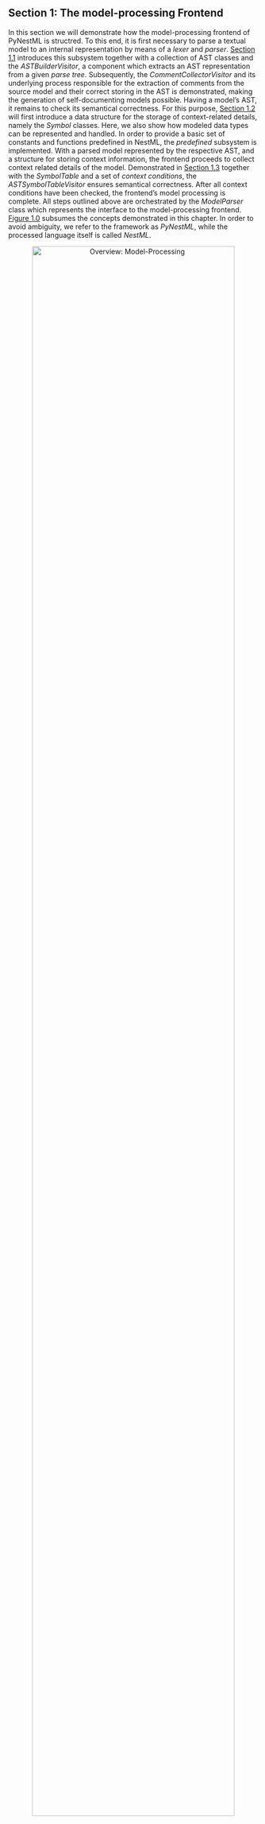 ## Section 1: The model-processing Frontend

In this section we will demonstrate how the model-processing frontend of PyNestML is structred. To this end, it is first necessary to parse a textual model to an internal representation by means of a *lexer* and *parser*. [Section 1.1](#chap:main:front:ast)  introduces this subsystem together with a collection of AST classes and the *ASTBuilderVisitor*, a component which extracts an AST representation from a given *parse tree*. Subsequently, the *CommentCollectorVisitor* and its underlying process responsible for the extraction of comments from the source model and their correct storing in the AST is demonstrated, making the generation of self-documenting models possible. Having a model’s AST, it remains to check its semantical correctness. For this purpose, [Section 1.2](#chap:main:front:typing) will first introduce a data structure for the storage of context-related details, namely the *Symbol* classes. Here, we also show how modeled data types can be represented and handled. In order to provide a basic set of constants and functions predefined in NestML, the *predefined* subsystem is implemented. With a parsed model represented by the respective AST, and a structure for storing context information, the frontend proceeds to collect context related details of the model. Demonstrated in [Section 1.3](#chap:main:front:semantics) together with the *SymbolTable* and a set of *context conditions*, the *ASTSymbolTableVisitor* ensures semantical correctness. After all context conditions have been checked, the frontend’s model processing is complete. All steps outlined above are orchestrated by the *ModelParser* class which represents the interface to the model-processing frontend. [Figure 1.0](#fig1.0) subsumes the concepts demonstrated in this chapter. In order to avoid ambiguity, we refer to the framework as *PyNestML*, while the processed language itself is called *NestML*.

<p align="center">
  <img src="pic/front_overview_cropped.jpg" width="90%"  alt="Overview: Model-Processing"/>
</p>
<a name="fig1.0"> </a>
<p>
<b>Figure 1.0</b>: Overview of the model-processing Frontend: The <i>lexer</i> and <i>parser</i> process a textual model to the corresponding <i>parse tree</i> and can be completely generated from a grammar artifact. The <i>ASTBuilderVisitor</i> is responsible for the initialization of a model’s AST, employing classes which conform to the DSL’s grammar. After the AST has been constructed, the <i>CommentCollectorVisitor</i> collects and stores all comments stated in the source model. The <i>ASTSymbolTableVisitor</i> subsequently collects context information of the model by utilizing <i>Symbols</i> and the <i>predefined</i> subsystem. <i>Semantic Checks</i> conclude the processing by checking the model for semantical correctness. All steps are orchestrated by the <i>ModelParser</i>.
</p>

### Section 1.1: Lexer, Parser and AST classes {#chap:main:front:ast}

The first step during the processing of a textual model is the creation of an internal representation by means of an AST. For this purpose, it is first necessary to implement a *lexer* and *parser* which read in a textual model and create a respective *parse tree*. However, the parse tree represents an immutable data structure where no data retrieval and modification operations are provided, making required transformations and interactions difficult. Consequently, a refined representation in the from of an AST has to be derived. It is therefore necessary to implement a collection of AST classes used to store individual elements of the AST. In order to retrieve all required information from the parse tree and instantiate a respective AST, the *ASTBuilderVisitor* is implemented. The result is a model’s AST which can be used for further checks and modifications. All these steps are encapsulated in the orchestrating *ModelParser* class. [Figure 1.1](#fig1.1) provides an overview of the components as introduced in this section.

<p align="center">
<img src="pic/front_parser_overview_cropped.jpg" width="90%" alt="Overview of the lexer, parser and the AST classes">
</p>
<a name="fig1.1"></a>
<p>
<b>Figure 1.1</b>: Overview of the lexer, parser and the AST classes: The grammar represents the artifact from which the lexer and parser are generated. Moreover, the <i>ASTBuilderVisitor</i> class extends the generated <i>ParseTreeVisitor</i> class and transforms the handed over parse tree to the respective AST. The <i>ASTNodeFactory</i> features a set of operations for node initialization. The <i>ModelParser</i> encapsulates all processes and can be used to parse complete models or single statements.
</p>

Although possible, *lexer* and *parser* are usually not implemented by hand but rather generated from their respective grammar. In the case of PyNestML, *Antlr* was selected to define the grammar and generate the lexer and parser. For this purpose, it is first necessary to create the grammar of the language. Fortunately, the grammar artifact as found in NestML can be completely reused and has only to be adapted. demonstrates the reworked grammar as used in PyNestML. Although modular and easy to understand, PyNestML’s grammar is still an artifact of several hundreds lines of code. In the following we will therefore use a simplified working example as depicted in [Figure 1.2](#fig1.2). The grammar is hereby an artifact structured according to Antlr’s syntax and defines which rules and tokens the language accepts. All concepts as introduced for the working example are implemented analogously for the complete grammar.

<p align="center">
<img src="pic/front_grammar_cropped.jpg" alt="A simplified grammar." width="70%" >
</p>
<a name="fig1.2"></a>
<p>
<b>Figure 1.2</b>: A simplified grammar: Each neuron model is introduced by the keyword *neuron* and the neuron’s name. A model is composed of an arbitrary number of *blocks* consisting of a name and a set of *declarations* and *assignments*. Declarations consist of a name, the data type and a value defining expression, while assignments only utilize a left-hand side name and a value providing expression. *Expressions* are either simple, i.e., a string, boolean or integer literal, or arithmetic combinations of other expressions.
</p>

Starting from the grammar, Antlr is used to generate the respective lexer and parser, making an error-prone implementation by hand unnecessary. Consequently, these components can be used in a black-box manner, where only the interface is of interest. The generated lexer expects a file or string to parse, and returns the respective token stream. As illustrates, storing and interacting with the stream of tokens can be beneficial whenever a derivation of additional details in the initial model is required, e.g., the model comments. The token stream is handed over to the parser which creates a parse tree representation of the model according to the grammar rules. Both steps as well as the derivation of an AST are encapsulated in the *ModelParser* class whose *parse_model* behavior is illustrated in [Figure 1.3](#fig1.3).

<p align="center">
<img src="pic/front_processing_cropped.jpg" alt="The model-parsing process" width="80%" >
</p>
<a name="fig1.3"></a>
<p>
<b>Figure 1.3</b>: The model-parsing process: First, a model is decomposed into a stream of token objects. If a literal in the model is not constructed according to the token definitions, the process is terminated and the problem reported. Otherwise, the token stream is handed over to the parser which constructs a parse tree by taking the grammar rules into account. For sequences of tokens which are not constructed according to a grammar rule, an error is reported and the process terminated. A constructed parse tree is handed over to the *ASTBuilderVisitor* which constructs the respective AST. Finally, all comments are retrieved and stored.
</p>

Besides complete models, it is also often of interest to parse single instructions or expressions from a given string, e.g., for AST-to-AST transformations. The *ModelParser* class therefore provides parsing methods for each production in the grammar artifact, which can then be used to parse the respective element directly from a given string. In all cases, first, the parse tree is created by means of the generated lexer and parser. Subsequently, the further on introduced *ASTBuilderVisitor* is used to derive a respective AST representation.

<p align="center">
<img src="pic/front_astclasses_cropped.jpg" alt="Overview of the AST classes" width="90%" >
</p>
<a name="fig1.4"></a>
<p>
<b>Figure 1.4</b>: Overview of the AST classes: The *ASTNode* represents a base class for all concrete AST classes. Each AST node stores a reference to a *SourceLocation* object, representing the position in the textual model where the element has been defined. The *ASTNodeFactory* is used to create new instances of AST nodes.
</p>

AST classes couple fields for all required values with data retrieval and modification operations, cf. . The abstract *ASTNode* class represents the base class which is extended by all concrete node classes. It implements features which are common for all concrete nodes, namely the *source location* of the element, a *comment* field as well as a reference to the respective *scope* of the element, cf. . Moreover, it prescribes abstract methods which have to be implemented by all subclasses: The *equals* method can be used to check whether two objects are equal in terms of their properties, while an overwritten *\_\_str\_\_* method returns a human-readable form of the element. The concrete *accept* method is used by the further on introduced visitors in order to interact with the object.

A source location is an object of the *SourceLocation* class. By encapsulating this property in a separate class it is possible to provide a set of common utility. Among others the following two methods were implemented: The *before* function checks whether the current source location in the model is before a handed over one, while the *encloses* function indicates whether one source location encloses a different one.

Concrete AST classes are implemented according to the DSL’s grammar. Explicit terminals such as the plus symbol are indicated by boolean fields, e.g., storing *true* whenever a respective terminal has been used. Implicitly declared terminals, e.g., *NAME*, are stored with the values stated in the textual model. References to sub-productions such as the *simple expression* are treated in the same manner, although here a reference to the initialized AST node of the sub-production is stored. Besides standard functionality for the retrieval of data, each AST class inherits and implements all operations as declared in the abstract*ASTNode* class. illustrates how the *ASTExpression* and *ASTSimpleExprssion* classes are constructed from the respective production in the grammar.

Due to Python’s missing concept of method overloading, it is not possible to define several standard constructors for a single AST class. This problem is tackled by means of the *factory* pattern @gamma1995design. For each instantiable node, the *ASTNodeFactory* class defines one or more operations which can be invoked to return a new object of the respective class, cf. . By providing all functions with a distinct name, method overloading is avoided.

<p align="center">
<img src="pic/front_gram2ast_cropped.jpg" alt=" From Grammar to AST Classes" width="90%" >
</p>
<a name="fig1.5"></a>
<p>
<b>Figure 1.5</b>: From Grammar to AST Classes: Each production in the grammar is used to construct a new AST class. For each terminal and referenced sub-rule, an attribute is created. A set of operations provides functionality for the visualization of nodes, data retrieval, and manipulation.
</p>

The *ASTBuilderVisitor* class implements a parse tree visiting process which initializes the respective AST representation, cf. . As demonstrated in , the processing encapsulated in this class visits all nodes in a model’s parse tree and creates AST nodes with the retrieved information. The parse tree stores all terminals, e.g., numeric values, as strings. For token classes which model value classes, e.g., strings or numeric values, their values are stored in correctly typed attributes of the AST. For each field of a parse tree node, the *ASTBuilderVisitor* therefore checks whether a value is available, e.g., a stated numeric literal. In cases where a value has been provided, it is retrieved, correctly casted and stored in the AST node. For non-terminals, the procedure is executed recursively by calling the *visit* method. The result is an initialized AST.

<p align="center">
<img src="pic/front_builder_code_cropped.jpg" alt="The *ASTSimpleExpression* node creating method"
	width ="80%">
</p>
<a name="fig1.6"></a>
<p>
<b>Figure 1.6</b>: The *ASTSimpleExpression* node creating method: With the overall  structure of the DSL in mind, this method is constructed to directly store correctly typed values. The position of the element in the model is retrieved and stored in a new *SourceLocation* object. Finally, a new AST node is created by the respective factory method.
</p>

\[chap:main:front:comments\] Although not crucial for the correct generation of a model implementation, comments as contained in the source model can be beneficial whenever an inspection of generated code is necessary. Here, it is often intended to retain source comments. As declared in , the lexer hands all elements embedded in comment tags over to a different token channel. Each comment is delegated to the comment channel, where all comment tokens are stored and retrieved whenever required. In order to extract and transfer comments from tokens to their respective AST nodes, the *CommentCollectorVisitor* has been implemented, cf. .

<p align="center">
<img src="pic/front_commentCD_cropped.jpg" alt="The *CommentCollectorVisitor*"
	width ="50%">
</p>
<a name="fig1.7"></a>
<p>
<b>Figure 1.7</b>: The *CommentCollectorVisitor*: The visitor implements a process for the collection of comments in arbitrary nodes of the parse tree. In order to simplify the processing, merely the *visit* method has to be called. This method delegates the work to the *getComments* function and finally returns all collected comments. The comment collector extends the *ParseTreeVisitor* and is called within the *ASTBuilderVisitor* whenever an AST is constructed.
</p>

It inspects the token stream and retrieves all comments which belong to the corresponding node. For this purpose, the *CommentCollectorVisitor* stores a reference to the initial token stream. Moreover, four methods are provided: The *getComment* function represents the orchestrating method and is used to invoke the collection of all pre-comments (stated before a statement or block), the in-comments (single line comments in the same line) and finally the post-comments stated after a statement or block in the textual model. In the following we exemplify the processing of pre-comments, the same procedure is applied analogously for the collecting of in- and post-comments. It should be noted that detection of a comment’s target is ambiguous. For instance, in a situation where two statements with a single comment in between are given without any white-line separating one or the other, it is not possible to determine whether it represents a post-comment of the first statement or the pre-comment of the second one. The following simple yet sufficient concept has been developed: In order to highlight a comment as belonging to a certain element, it is necessary to separate the comment by means of a white-line as demonstrated in . In the case that no white-line is injected, the comment is handed over to the previous and subsequent element. The user is therefore able to denote which comments belong to which element by inserting additional newlines.

<p align="center">
<img src="pic/front_comment_cropped.jpg" alt="Illustration of the comment-processing routine" >
</p>
<a name="fig1.8"></a>
<p>
<b>Figure 1.8</b>: Illustration of the comment-processing routine: The target of a comment is recognized unambiguously if a separating white-line is inserted, otherwise the comment is added to both enclosing nodes.
</p>


The processing of pre-comments is implemented in the following manner: First, the *CommentCollectorVisitor* checks whether the processed node represents the first element in the artifact (e.g., the first definition of a neuron). In this case, the number of white-lines before the element is not relevant and all preceding comments are stored together with the node. Otherwise, starting from the position of the current context, the token stream is inspected in a reversed order. In the case that a normal element token (e.g., the declaration of a variable) is detected, the loop is terminated since the next element has been reached. If a comment token is detected, then it is put on a stack. Such a handling is required in order to detect whether the comment belongs to the currently handled node, or represents an in-comment of the previous node. If an empty line is detected, then all tokens on the stack are stored in the list of returned comments. Whenever two subsequent white-line tokens have been detected (thus a separating white-line), the overall process is terminated. The visitor returns the collected list of comments in a reversed order to preserve the initial ordering. This process is executed analogously for post-comments. However, here it is not necessary to reverse the list or the token stream. A inverse traversal of the token stream is only necessary to detect where a pre-comment has been terminated. In the case of in-comments, no special handling is implemented. Instead it is simply checked whether before the next end-of-line marker a comment token is contained. To make comments more readable, the *replaceDelimeters* function removes all comment delimiters from the comment string.

Separating the model-parsing and comment-collecting subprocesses leads to an even clearer separation of concerns and benefits maintainability. New types of comment tags can be easily implemented without the need to modify the AST builder. All modifications are therefore focused in the *CommentCollectorVisitor*, while the initial grammar is kept programming language-agnostic. The comment collecting operation is invoked during the initialization of an individual AST node in the AST builder.

This section introduced the model-parsing process which constructs the AST from a textual model. Here, we first introduced the starting point of each DSL, namely the grammar artifact, and subsequently outlined how the implementation of a lexer and parser by hand can be avoided by means of Antlr. Instead, these components were generated and embedded into PyNestML. Due to the missing typing and assisting methods in the parse tree as returned by the parser, a set of AST classes was implemented and introduced in detail. Each class represents a data structure which is used to store details as retrieved from the parse tree. To this end, the *ASTBuilderVisitor* class and its AST initializing approach were demonstrated. The result of steps introduced above is a parsed model represented through an AST. Finally, the *CommentCollectorVisitor* demonstated how comments in source models can be collected and stored. Although not crucial for creation of correct target artifacts, comments can still be beneficial troubleshooting the generated code.

### Section 1.2: Symbol and Typing System {#chap:main:front:typing}

Continuing with an initialized AST, PyNestML proceeds to start collect information regarding the context. For this purpose, we first establish a data structure for the storage of context related details by means of symbol. Subsequently we demonstrate how predefined properties of PyNestML are integrated by means of the *predefined* subsystem. Finally, we show how types of expressions and declarations can be derived.

<p align="center">
<img src="pic/front_symbols_cropped.jpg" alt="The *Symbol* subsystem." >
</p>
<a name="fig1.9"></a>
<p>
<b>Figure 1.9</b>: The *Symbol* subsystem: The abstract *Symbol* class prescribes common properties. This class is implemented by the *TypeSymbol* to represent concrete types. *FunctionSymbol* and *VariableSymbol* store declared functions and variables. For more modularity, the *UnitType* class is used as a wrapper around the *AstroPy* unit system @astro2013. *VariableType* and *BlockType* represent enumerations of possible types of variables and blocks.
</p>

Chapter \[chap:dsl\] demonstrated how *symbols* can be used to store details of pre- and user-defined functions and variables. The abstract *Symbol* class represents a base class for arbitrary symbols. It features attributes which are common for all concrete symbol types, amongst others a *reference* to the AST node used to create the symbol, the *scope* in which the element is located, the *name* of the symbol and a *comment*. Besides common data encapsulation methods, only the *isDefinedBefore* method is provided. This method checks whether a symbol has been defined before a certain *source location* and is used during semantical checks, cf. . provides an overview of classes as implemented in PyNestML to enable a storage of semantics and types.

A *TypeSymbol* represents a type as used in declarations and function signatures, and can be either a primitive or a physical unit. In its current state, the type system supports the primitive types *integer*, *real*, *void*, *boolean* and *string*. Whether a type is a primitive is represented by a boolean field for each type, while physical units are stored as references to the corresponding *UnitType* objects. The *UnitType* class is a simple wrapper for the *AstroPy* unit system as introduced in and is used to couple an *AstroPy* unit object @astro2013 with a processable *name* as well as *equality*- and data-access operations. The final attribute of the *TypeSymbol* class is a boolean indicator whether a buffer or non-buffer type is represented. As indicated in , *spike* buffers can be declared with an arbitrary data type. As we will demonstrate in , the backend utilizes different approaches for the generation of buffer and non-buffer types.

The *VariableSymbol* class represents the second type of symbols. Each *VariableSymbol* object symbolizes a variable or constant as defined in the source model. It stores the type of block in which it has been declared as an element of the *BlockType* enumeration type. According to the grammar, each variable symbol can be defined in a *state* block, the *parameters* or *internals* block, the *initial values* or *equations* block. Moreover, given the fact that ports are regarded as variables with stored values, the block types *input buffer current*, *input buffer spike* and *output* are provided. Finally, the type system is able to mark variables as being declared in a *local* block, e.g., a user-defined *function* block or the *update* block, or as a predefined element of PyNestML, e.g., the global time variable *t*. The type of a block in which the element has been declared is required for the correct generation of target platform-specific code as introduced in . PyNestML marks variables defined in the *equations* block as being *shapes* or *equations*. Variables defined in the input block are marked as being a *buffer*, while all other elements are simple *variables*. To this end, the *VariableType* enumeration type is implemented. By utilizing such a specification it is easily possible to sort symbols according to the property they represent. A corresponding getter function can then be used to retrieve buffers or shapes as required in semantical checks and code generation, cf. and . The remaining attributes represent a collection of characteristics which are common for declared elements: A variable symbol can have a *vector parameter* indicating that a vector variable is given. The boolean fields *is-predefined*, *is-function* and *is-recordable* indicate whether the elements have been marked by keywords in the source model or represent predefined concepts, i.e., an element which is always available in PyNestML as in the case of the global time variable *t*. The *is-conductance-based* marks buffers with the unit type *Siemens*[^1], while the *type symbol* stores a reference to an object representing the type of the variable. The *declaring expression* as well as the *initial value* attributes are used in the context of equations. The *declaring expression* field stores a reference to the expression denoting how new values of the equation have to be computed. Analogously the *initial value* stores the starting value of a differential equation. In the case that a non-equation symbol is stored, the *declaring expression* is used to simply store a right-hand side expression.

The *FunctionSymbol* is the last type of symbol and stores references to pre- and user-defined functions. Consequently, each symbol consists of a *name* of the function, the return type represented by a type symbol and a list of parameter type symbols. A boolean field indicates whether the corresponding function is predefined or not. In contrast to the variable symbol, function symbols do not feature further specifications or characteristics, e.g., the type of block in which they have been defined. Consequently, only a basic set of data access operations is provided.

<p align="center">
<img src="pic/front_predefined_cropped.jpg" alt="The *predefined* subsystem." >
</p>
<a name="fig1.10"></a>
<p>
<b>Figure 1.10</b>: The *predefined* subsystem: By utilizing the *Symbol* classes, a collection of *UnitType* objects is created representing physical units. Together with primitive data types, these units are encapsulated in *type symbols* and stored in the *PredefinedTypes* collection, before being used in *PredefinedVariables* and *PredefinedFunctions*.
</p>

In order to initialize a basic collection of types, variables and symbols, the *predefined* modules as illustrated in are used. All four types of the further on introduced symbol collections ensure that a basic set of components is always available in processed models. In the case of physical units, the units as provided by PyNestML represent a functionally complete set, i.e., it is possible to derive arbitrary units by combining the provided ones.

The *PredefinedUnits* class subsumes a routine used to initialize all basic physical units. exemplifies how for each base unit, e.g., *volt* or *newton*, and each available *prefix*, e.g., *milli* or *deci*, a combined *AstroPy* unit is created and wrapped in an object of the previously presented *UnitType* class. As opposed to variables which are only valid in their corresponding models, units and types are not specific to a certain neuron context, but valid for all possible models. Consequently, PyNestML stores all types globally for all processed models. The *PredefinedUnits* class features operations to check whether a given string represents a valid unit definition, e.g., $ms$, while the *getUnit* method is used to retrieve the object representing a unit defined by the string. At runtime, often new combinations of existing bases are derived. For instance, in the case of a multiplication of two variables of type *ms*, it is necessary to derive and register a new unit $ms^2$. While the derivation of new units is delegated to the further on introduced visitors, the *registerUnit* method can be used to insert a new unit into the type system. An encapsulation of units in the *UnitType* instances and the storage in the *PredefinedUnits* collection makes maintenance and extensions easy to achieve: In the case that the given type system is no longer applicable or a new alternative has been found, the corresponding *UnitType* wrapper can be simply wrapped around a different library without affecting the remaining framework.

<p align="center">
<img src="pic/front_combunits_cropped.jpg" alt="Instantiation of SI units with *AstroPy* @astro2013" width="80%" >
</p>
<a name="fig1.11"></a>
<p>
<b>Figure 1.11</b>: Instantiation of SI units with *AstroPy* @astro2013: First, all basic units and all available prefixes are collected in two separate lists. Then, for each unit and each prefix, a combined unit is created, e.g., with the prefix *kilo* and the unit *gram*, a new unit *kg* is initialized. Each created unit is represented by an AstroPy unit object. For equality checks and printing operations, the *UnitType* wrapper class is used around each AstroPy unit object.
</p>

Beside physical units, PyNestML is also able to store other types. As previously introduced, primitive types are the second type of objects which have to be managed. For this purpose, PyNestML subsumes physical units and primitive types in a single class, namely the *PredefinedTypes*. In consequence, predefined types consist of type symbols for the primitive types as well as all units stored in the *PredefinedUnits* class, cf. . This separation has been employed in order to provide a central component for the handling of predefined as well as collected types, while the unit system in the background remains an exchangeable component. For each unit stored in the *PredefinedUnits*, PyNestML creates a new type symbol and stores it in the *PredefinedTypes*. Moreover, all types are treated as *singletons* @vlissides1995design, i.e., the system detects and prevents redundant registration of a given type. Consequently, whenever the *getType* operation is called, only a reference is returned. Only buffer and non-buffer type symbols are treated as individual instances due to their different handling in the generating backend. The handling of types as singletons makes equality checks easy to achieve and reduces the overall memory consumption during the model processing[^2]. The *PredefinedTypes* class features a set of operations used to get a type symbol or register a new one. The *getType* function includes more elaborated processing. Physical unit objects which do not represent real units, e.g., in the case of $\nicefrac{ms}{ms} == 1$, are detected and treated as being *real* typed. Each unit is simplified before being registered in order to avoid a redundant storage of equal units, e.g., $ms == ms*ms/ms$. In conclusion, this method represents the overall interface to type systems and makes extensions by new primitive as well as unit types easy to achieve, while the architecture remains modular. With the *PredefinedTypes* class all components required to derive new types are already available in PyNestML, i.e., by combining basic physical units the type system is able to deal with compound units.

Types are subsequently used in the *PredefinedVariables* and *PredefinedFunctions* classes to denote the types of the elements. The *PredefinedVariables* class stores all predefined variables available in PyNestML. In its current state, PyNestML provides a set of predefined variables often required in neuroscientific models, including the global time constant *t* for the time past the start of the simulation, and Euler’s number *e*. Moreover, PyNestML features a concept for *unit variables*. Consequently, it is also possible to utilize the name of a physical unit as a variable. By utilizing such a concept it is easily possible to state expressions representing new, compounded units as part of a computation. For instance, a given expression $55 * mV /nS$ is treated as semantically as well as syntactically correct. By handling units as predefined variables, the framework is able to apply the same set of arithmetic rules as for all other types of expressions, cf. . Compound physical units are therefore created by stating defining arithmetic expressions with basic units. All units as defined in the *PredefinedTypes* class are therefore also registered as predefined variables. However, in contrast to derived physical units which are automatically stored in the set of predefined types, PyNestML does not add new unit variables to the predefined variables. Such a handling is not required since complex arithmetic combinations of units are treated as an aggregation of basic units, consequently, only variables for basic units are required. The *PredefinedVariables* class features methods for the retrieval of symbols for predefined variables as well as a *getVariable* method which can be used to detect if a variable is predefined. In the case that a handed over name does not correspond to a variable, *none* is returned. In this case, the client method has to take care of correct steps. In contrast to types, variable symbols located in concrete models are never added to the set of predefined ones given the fact, that these properties are local to their context and should not be visible to other models. PyNestML reports declarations of variables with the same name as one of the predefined variables as an error, cf. .

Analogously to the *PredefinedVariables*, PyNestML uses the *PredefinedFunctions* class to store all predefined functions. In its current state, PyNestML supports 21 different mathematical and neuroscientific functions. As already introduced, each function symbol consist of a *name*, the type of the *return* value as well as a list of *parameter types*. All predefined functions are therefore individually initialized and stored. In order to ensure a correct type, type symbols managed by the *PredefinedTypes* class are retrieved and references stored. The *getFunction* method can then be used to request the function symbol for a specified name.

With a data structure for the representation of types as well as a basic collection of fundamental types, PyNestML is now able to enrich the previously constructed AST by a new property, namely the concrete type of all elements. For this purpose, all AST nodes which have to be specified by a type are now, after the AST has been constructed by the lexer and parser, extended by a reference to a *TypeSymbol* object. Based on the type of AST node for which the type has to be derived, this step has been separated into two different phases in order to enforce a clear separation of concerns. subsumes the type derivation subsystem.

<p align="center">
<img src="pic/front_typevisitoroverview_cropped.jpg" alt="Overview of the type-deriving visitor subsystem." >
</p>
<a name="fig1.12"></a>
<p>
<b>Figure 1.12</b>: Overview of the type-deriving visitor subsystem: The *ASTUnitTypeVisitor* derives correct types for declarations of types as stored in *ASTDataType* nodes, while the *ASTExpressionTypeVisitor* class takes care of correct type derivation in expressions. Here, a set of assisting sub-visitors is used to derive the type symbol based on the concrete type of the expression, e.g., boolean literals or arithmetic expressions, each of which corresponding to one production of the *expression* grammar rule, cf. .
</p>

The simpler case is the handling of data type declarations of constants and variables defined in the model. Given the grammar for the declaration of a type where no plus or minus arithmetic operators are supported, this processing can be completely implemented in a single method. This process is therefore encapsulated in the *ASTUnitTypeVisitor* class which derives the concrete type symbol of a type represented by an *ASTDataType* node. The visitor extends the base visitor class, traverses the tree and invokes further steps whenever an *ASTDataType* node is detected. The *visitASTDataType* method checks whether a primitive or a unit type is represented by the visited node.

In the case that a primitive type has been used, a respective type symbol is simply retrieved from the predefined types collection and the reference stored. Otherwise the handling is handed over to the *visitASTUnitType* subroutine. This method checks how the data type has been constructed. If a simple name is used, e.g., *mV*, then the corresponding symbol is retrieved from the predefined types and stored. Otherwise, the method proceeds to recursively descend to the leaf nodes of the AST node, cf. . As defined by , leaf nodes are always simple units or an integer typed value. The visitor checks which type of operation has been used to combine the leaf nodes and proceeds accordingly. For power expressions, e.g., $ms^2$, first the type of the base is derived and consequently extended by means of the power operation. Encapsulated units, e.g., $(ms*nS)$, are updated by setting the outer unit according to the inner one. In the case of arithmetic point operators, the *visitASTUnitType* method first checks whether a division or multiplication of units is performed. For the former, the left-hand side is first inspected for its type. Given the fact that data types support a numeric value on the left-hand side, e.g., $\nicefrac{1}{ms}$, the *visitASTUnitType* method checks whether it is a numeric type or not. If a numeric value is used, the method retrieves and divides it by the right-hand side. In the case of unit types, the procedure is applied recursively. Multiplication of two units is handled analogously, although here the language does not provide a concept for numeric left-hand side values.

<p align="center">
<img src="pic/front_transdata_cropped.jpg" alt="Derivation of types in *ASTDataType* nodes."  width="75%" >
</p>
<a name="fig1.13"></a>
<p>
<b>Figure 1.13</b>: Derivation of types in *ASTDataType* nodes: First, the type defining expression is decomposed into its leaves. For each leaf, the corresponding type is retrieved from the *PredefiendTypes* class. Finally, all types are recombined according to the stated operations up to the root and the overall type is stored.
</p>

In the case of *expressions*, it is necessary to propagate the types of the leaves to the root of the AST node. This process requires a more sophisticated handling and traversal of the expression. The complex structure of expressions where line-, point- as well other operators can be used makes a modular structure necessary. The derivation of expression types is therefore handled by the *ASTExpressionTypeVisitor*, cf. . Extending the base visitor, this class represents a traversal routine which, depending on the type of the currently processed expression, invokes an appropriate sub-visitor. The currently active sub-visitor is referenced in the *real self* attribute and indicates how parts of the expressions have to be handled. It consequently checks the type of an element in the expression, e.g., whether it is a boolean literal or an arithmetic combination of two subexpressions, and sets the *real self* visitor according to this element. In its current state, PyNestML supports 15 different sub-visitors, amongst others the *unary visitor* used to update the expression prefixed with a unary plus, minus or tilde, the *power visitor* for the calculation of the type of an exponent expression, the *parentheses visitor* for the type derivation of encapsulated expressions, the *logical not* visitor for the handling of negated logical expressions, the *dot* and *line operators* for handling of arithmetical expressions, the *comparison visitor* for handling of comparisons and the *binary logic* visitor for the handling of logical *and* and *or*.

<p align="center">
<img src="pic/front_transexpr_cropped.jpg" alt="Derivation of types in *ASTExpression* nodes."  width="75%" >
</p>
<a name="fig1.14"></a>
<p>
<b>Figure 1.14</b>: Derivation of types in *ASTExpression* nodes: Analogously to *ASTDataTypes* nodes, an expression is first decomposed into its leaf nodes. Subsequently, the corresponding <span>variable symbol</span> is resolved, and its <span>type symbol</span> retrieved. Type symbols are combined according to the operations used to construct the expressions. In the case of errors, e.g., a combination of boolean and numeric types, an error message is propagated to the root.
</p>

The use case demonstrated in exemplifies the overall process: Given the expression $\textit{10mV} + \textit{V\_m} + (\textit{true and false})$ with the variable *$V\_m$* of unit type *millivolt*, first, the *ASTExpressionTypeVisitor* descends to the leaf level, namely the nodes $10mV$, $V\_m$, $true$ and $false$. For $10mV$, the *numeric literal visitor* is activated which checks whether the expression utilizes a physical unit or not. In the case that a unit is used, the visitor resolves the name of the unit and sets the retrieved type symbol to the type of the node. If no unit is used, the visitor checks whether a *real* or *integer* literal is present and retrieves the corresponding type symbol from the predefined types collection. Analogously, the $V\_m$ variable is inspected by the *variable visitor*, and the variable name is resolved to the corresponding variable symbol. Each variable symbol stores a reference to its type symbol. Consequently, this type symbol is retrieved and used as the type of the literal in the expression, e.g., here the type *mV*. For the boolean *true* and *false*, the *boolean visitor* is used. It simply inspects whether a boolean literal has been used and sets the type of the corresponding expression to the boolean type symbol as stored in the predefined types collection. Having the types of all leaf nodes, the visitor starts to ascend. The expression $10mV + V\_m$ is a line operator combination of two values, thus the *line operator visitor* is activated. The arithmetic plus operator should only be applicable for numeric values and variables representing such. The left- as well as the right-hand side of the plus operator refer to unit values and have the same type, hence the overall type of the expression is set to *mV*. In the case of $\textit{true and false}$, the *and* operator can only be used to combine boolean values, which applies in the given case, thus the *binary logic visitor* is used which updates the type of the combined expression to *boolean*. The boolean expression has been encapsulated in parentheses which makes an invocation of the *parentheses visitor* necessary. This visitor simply retrieves the type of the inner part of the encapsulated expression and updates the type of the overall expression accordingly, e.g., in our case to *boolean*. Finally, the root of the expression is reached, namely the arithmetic combination of the expressions $10mV+V\_m$ of type *mV* and $\textit{(true and false)}$ of type *boolean*. Obviously, such an expression is not correctly typed. The *line operator visitor* detects that incompatible types have been used and sets the type of the expression to an error value. In order to enable the PyNestML to store either a correct type or an error message, the *Either* class is used. This class stores either a reference to a *type symbol* or a string containing an error message. By storing an object of this type instead of an undefined unit, PyNestML is able to derive and interact with errors and propagate the messages to the root of the expression. All detected errors are hereby reported as being of semantical nature, cf. . In the given example, the overall type of the expression is an object of the *Either* class with an error message stating that an arithmetic combination of numeric and non-numeric values is not possible. Together with all remaining visitors, this system is able to derive the type of arbitrary expressions by propagating and combining leaf-node types to the root. Here we see exactly why the physical unit system *AstroPy* with its support for arithmetic operators was used: Given the expression $10mV * 2ms$, PyNestML should be able to combine the underlying units to a new one, and the overall type of the expression should be set to $mV* ms$. Such a processing is vehemently simplified if the framework’s underlying physical units library supports arithmetic operations on units for the creation of new ones.

This section introduced the type system and showed how PyNestML stores and processes declarations and their respective types. Here, we first implemented data structures to store details of defined elements in the model. Subsequently, we demonstrated how a set of predefined elements is initialized by the *predefined* subsystem. Finally, these elements were used to derive the type of all expressions located in the model by means of the *ASTDataTypeVisitor* and *ASTExpressionTypeVisitor* classes. We will come back to types in the next section where correct typing of expressions as well as other semantical properties are introduced.

###Section 1.3: Semantical Checks {#chap:main:front:semantics}

<p align="center">
<img src="pic/front_semantics_cropped.jpg" alt="Overview of semantical checks." >
</p>
<a name="fig1.15"></a>
<p>
<b>Figure 1.15</b>: Overview of semantical checks: The orchestrating *ModelParser* class utilizes the *ASTSymbolTableVisitor* to construct a model’s hierarchy of *Scope* objects. Each scope is populated by *Symbol* objects corresponding to elements defined in the respective model. In order to manage all processed neurons in a central unit, the *SymbolTable* class is used. Finally, the *ModelParser* calls all model-analyzing routines of the *CoCosManager* class and checks the model for semantical correctness. The *CoCosManager* class utilizes different *CoCos* to check several properties of the given model.
</p>


After the AST of a given model has been constructed, comments have been collected and the type of all elements derived, the model-processing frontend proceeds to the last step, namely the checking of the semantical correctness of a handed over textual model. For this purpose, we first implement data structures for the storage of a neuron’s concrete context, namely the *SymbolTable* and *Scopes* classes. In order to fill these components with context information, a collecting process implemented in the *ASTSymbolTableVisitor* is used. After the context of a model has been established, it remains to check for correct semantics. This task is delegated to the *CoCosManager*, a component which manages a collection of *context conditions*, cf. . illustrates which components have been implemented to store, collect and check semantical details of a model.

The *SymbolTable* class has been implemented analogously to the concept introduced in . This component represents a container which maps neuron names to their respective global scope. The scope of an AST object is hereby an element of the *Scope* class which stores a reference to its parent scope, leading to a tree-like structure of the scope layering. Utilizing such a structure accelerates the resolving of symbols and eases the working with the context of a model. All elements contained in a scope are hereby stored in a list. Each element is either a *Symbol* or a sub-*Scope*. The final two attributes of the *Scope* class store details regarding the type of the scope and the source location. The former is used to enable an easy to conduct filtering of scopes. For this purpose the enumeration type *ScopeType* is implemented. Each scope is marked as being *global*, *update* or *function*. All elements defined outside the *update* and *function* block are stored in a neuron’s top-level scope, while the *update* and *function* block can be used to open new sub-scopes. The *source location* attribute contains the position enclosed by the scope. Storing this detail is beneficial especially in the case of error reports and troubleshooting of textual models.

Besides data retrieval and manipulation operations, the *Scope* class features several aiding methods: The *getSymbolsInThisScope* method can be used to retrieve all symbols in the current scope, while *getSymbolsInCompleteScope* also takes all shadowed symbols in ancestor scopes into account. The *getScopes* operation can be used to return all sub-scope objects of the current scope. In order to retrieve the top scope of a neuron, the *getGlobalScope* method can be used. Finally, the *resolve* methods are provided. The *Scope* class implements two different operations and supports a more precise retrieval of information. The *resolveToAllScopes* method can be used to retrieve all scopes in which a symbol with the handed over *name* and *symbol kind* has been declared. The *resolveToAllSymbols* returns the corresponding symbols. These methods can be used whenever shadowing of variables should be handled and all specified symbols returned. The respective single instance methods *resolveToScope* and *resolveToSymbol* can be used to return the first defined instance of a symbol specified by the parameters. Starting from the current scope, these methods first check if the specified symbol is contained in the scope. If such a symbol is found, it is simply returned, otherwise, the same operation is performed on the parent scope. In conclusion, this method can be used to check if a used element has been declared in the spanned scope of the current block. illustrates the resolution process.

<p align="center">
<img src="pic/front_resolve_cropped.jpg" alt="The symbol resolution process."  width="65%" >
</p>
<a name="fig1.16"></a>
<p>
<b>Figure 1.16</b>: The symbol resolution process: The request to return a *Symbol* object corresponding to a given name is received by the nested scope. The scope is checked, and if no symbol with the corresponding name and type is found, a recursive call to the resolution process on the nesting scope is performed. If a symbol has been found, it is returned, otherwise an error is indicated by returning *none*.
</p>

<p align="center">
<img src="pic/front_symbolsetup_cropped.jpg" alt="AST context-collecting and updating process."  width="75%" >
</p>
<a name="fig1.17"></a>
<p>
<b>Figure 1.17</b>: AST context-collecting and updating process: Starting at the root, i.e., the *ASTNeuron* object, the *ASTSymbolTableVisitor* creates a neuron-specific scope and descends into the AST. For each node, the routine checks if a child node is stored, and updates its scope according to the current one. Found declarations are used to create new symbols which are consequently stored in the parent’s scope.
</p>

The *SymbolTable* class represents a data structure which has to be instantiated and filled with the context information of concrete models. PyNestML delegates this task to the *ASTSymbolTableVisitor* class, a component which implements all required steps to fill the symbol table with life. The overall interface of this class consists of the static *updateSymbolTable* method which expects the concrete AST whose context shall be analyzed and updated accordingly. Based on the visited node, this operation invokes one of the following processings: In the case that an *ASTNeuron* node is visited, a new neuron wide scope is created. Moreover, in order to fill the scope with predefined properties which are always available in the context, references to elements of the *predefined* subsystem are stored. This step ensures that the resolution process of predefined and model-specific variables becomes transparent and accessible over the neuron’s scope. It is therefore not required to access individual collections of the *predefiend* subsystem to get the respective elements. Instead, all symbols required by a model are stored in its respective top-level scope and the *PredefinedTypes* collection. Moreover, given the structure of the visitor, it is not directly possible to indicate certain details to processed child nodes, e.g., the top level scope of the currently handled neuron or which type of block[^3] is processed. While the former is solved by a top-down update process as illustrated in , i.e., before a node is visited, its scope is updated to the parent’s scope, the latter requires storage of additional details. Consequently, the type of the currently processed block is stored and represented as a value of the *BlockType* enumeration, cf. . Whenever a block of statements is entered, the type of the block is simply stored and removed after the block has been left. Newly created symbols inside the block check this value and derive the information in which type of block they were created. Such a processing is required in order to determine the *ScopeType* of each created (sub-)scope as well as the *BlockType* of created symbols[^4].

The creation of new symbols and scopes is only required in a limited set of cases. Most often, only the scope reference of a handled element has to be updated. As shown in , this step is done in a reversed order: The neuron’s root AST node stores a reference to its scope, and subsequently sets the scope of its child nodes to the parent scope. In the case that a block is detected which has to span its own local scope, i.e., an *update* or *function* block, a new *Scope* object is created and stored in the parent scope. This new object is then set as the scope of the nested block and the process is continued recursively. Thus, whenever a scope-spanning block is detected, a new scope is stored in the parent scope, and used in the following as the current scope. The individual *visit* methods of the *ASTSymbolTableVisitor* therefore first update the scopes of their child nodes before a further traversal is invoked. Constants and variables declared in the model require an additional step. Here it is necessary to create a new *Symbol* object representing the declared element. Concrete information regarding the specifications of the symbol is stored in the current AST object, while the *TypeSymbol* can be easily retrieved by inspecting the *ASTDataType* child node. Here we see exactly why a preprocessing by the *ASTDataTypeVisitor*, cf. , is required. Having an AST where all nodes have been provided with their respective *TypeSymbols*, the *ASTSymbolTableVisitor* can now easily retrieve this information and use it in *VariableSymbols*. All required details are therefore simply retrieved from the corresponding element, and a new *VariableSymbol* is created and stored in the current scope. In the case of user-defined functions, this process is performed analogously, although here a *FunctionSymbol* is created. The *ASTSymbolTableVisitor* executes this process for the whole AST and populates the symbol table with scope details. As a side effect, the scopes of all AST objects are updated correctly and can now be used for further checks.

<p align="center">
<img src="pic/front_cocos_cropped.jpg" alt="The *CoCosManager* and context conditions." width="70%"  >
</p>
<a name="fig1.18"></a>
<p>
<b>Figure 1.18</b>: The *CoCosManager* and context conditions:  The *CoCosManager* and context conditions: The *CoCosManager* class represents a central unit which executes all required checks on the handed over model. Each checked feature of the model is encapsulated by a single class which inherits the abstract *CoCo* class.
</p>

After a neuron’s scopes have been adjusted, the final step of the model-processing frontend is invoked, namely the checking of semantical correctness. As demonstrated in , this steps is performed by means of so-called *context conditions*. Here a modular structure has been employed. PyNestML implements each context condition as an individual class with the prefix *CoCo* and a meaningful name, e.g., *CocoVariableOncePerScope*. In order to subsume the overall checking routine in a single component, the *CoCosManger* class has been implemented, cf. . Its *postSymbolTableBuilderChecks* method can be used to check all context conditions after the symbol table has been constructed, while the *postOdeSpecificationChecks* method checks if all ODE declarations have been correctly stated in the raw AST.

Given the fact that context conditions have the commonality of checking the context of a neuron model, PyNestML implements the abstract *CoCo* super class. All concrete context conditions therefore have to implement the *checkCoCo* operation which expects a single AST for checking. Concrete context condition classes describe in a self-contained manner which definitions lead to an erroneous model. Consequently, here a *black list* concept is applied: For models which feature certain characteristics it is not possible to generate correct results. These characteristics should be reported. In its current state, PyNestML features 25 different context conditions which ensure the overall correct structure of a given model. The following composition outlines the implemented conditions.

-   *CoCoAllVariablesDefined*: Checks whether all used variables are previously defined and no recursive declaration is stated.

-   *CoCoBufferNotAssigned*: Checks that no values are assigned to (read-only) buffers.

-   *CoCoConvolveCondCorrectlyBuilt*: Checks that each *convolve* function-call is provided with correct arguments, namely a *shape* and a *buffer*.

-   *CoCoCorrectNumeratorOfUnit*: Checks that the numerator of a unit type is equal to one, e.g., $\nicefrac{1}{mV}$.

-   *CoCoCorrectOrderInEquation*: Checks whether a differential equation has been stated for a non-derivative, e.g., $V_m = V_m'$ instead of $V_m' = V_m'$.

-   *CoCoCurrentBuffersNotSpecified*: Checks that *current* buffers are not specified with the keyword *inhibitory* or *excitatory*. Only *spike* buffers can be further specified.

-   *CoCoEachBlockUniqueAndDefined*: Checks that mandatory *update*, *input* and *output* blocks are defined exactly once, and all remaining types of blocks are defined at most once.

-   *CoCoEquationsOnlyForInitValues*: Checks that equations are only defined for variables stated in the *initial values* block.

-   *CoCoFunctionCallsConsistent*: Checks that all function calls are consistent, i.e., that the called function exists and the arguments are of the correct type and amount.

-   *CoCoFunctionHasRhs*: Checks that all attributes marked by the *function* keyword have a right-hand side expression.

-   *CoCoFunctionMaxOneLhs*: Checks that multi-declarations marked as *functions* do not occur, e.g., $\textit{function } V_m,V_n \textit{ mV} = V_{init} + 42mV$. Several aliases to the same value are redundant.

-   *CoCoFunctionUnique*: Checks that all functions are unique, thus user-defined functions do not redeclare predefined ones.

-   *CoCoIllegalExpression*: Checks that all expressions are typed according to the left-hand side variable, or are at least castable to each other.

-   *CoCoInitVarsWithOdesProvided*: Checks that all variables declared in the *initial values* block are provided with the corresponding ODEs.

-   *CoCoInvariantIsBoolean*: Checks that the type of all given invariants is *boolean*.

-   *CoCoNeuronNameUnique*: Checks that no name collisions of neurons occur. Here, only the names in the same artifact are checked.

-   *CoCoNoNestNameSpaceCollision*: Checks that user-defined functions and attributes do not collide with the namespace of the target simulator platform NEST.

-   *CoCoNoShapesExceptInConvolve*: Checks that variables marked as *shapes* are only used in the *convolve* function call.

-   *CoCoNoTwoNeuronsInSetOfCompilationUnits*: Checks across several compilation units (and therefore artifacts) whether neurons are redeclared. Only invoked when several artifacts are given.

-   *CoCoOnlySpikeBufferWithDatatypes*: Checks that only *spike* buffers have been provided with a data type. *Current* buffers are always of type *pA*.

-   *CoCoParametersAssignedOnlyInParameterBlock*: Checks that values are assigned to parameters only in the *parameter* block.

-   *CoCoSumHasCorrectParameter*: Checks that *convolve* calls are not provided with complex expressions, but only variables.

-   *CoCoTypeOfBufferUnique*: Checks that no keyword is stated twice in an input buffer declaration, e.g., *inhibitory inhibitory spike*.

-   *CoCoUserDeclaredFunctionCorrectlyDefined*: Checks that user-defined functions are correctly defined, i.e., only parameters of the function are used, and the return type is correctly stated.

-   *CoCoVariableOncePerScope*: Checks that each variable is defined at most once per scope, i.e., no variable is redefined.

-   *CoCoVectorVariableInNonVectorDeclaration*: Checks that vector and scalar variables are not combined, e.g. $V + V\_vec$ where $V$ is scalar and $V\_vec$ a vector.

In the following we exemplify the underlying process on two concrete *context conditions*, namely *CoCoFunctionUnique* and *CoCoIllegalExpression*. The former is used to check whether an existing function has been redefined in a given model. With the previously done work, this property can be easily implemented: Given the fact that in the basic context of the language no functions are defined twice, the *checkCoco* method of the *CoCoFunctionUnique* class simply retrieves all user-defined functions, resolves them to the corresponding *FunctionSymbols* as constructed by the *ASTSymbolTableVisitor* and checks pairwise whether two functions with the same name exist. In order to preserve a simple structure of PyNestML, function overloading is not included as an applicable concept. Thus, only collisions of function names have to be detected. If a collision has been detected, an error message is printed and stored by means of the further on introduced *Logger* class, cf. . With the names of all defined *FunctionSymbols* (and analogously *VariableSymbols*) it is easily possible to check whether a redeclaration occurred. Moreover, the stored reference to the corresponding AST node can be used to print the position at which the model is not correct, making troubleshooting possible. illustrates the *CoCoFunctionUnique* class.

<p align="center">
<img src="pic/front_cocos_example_cropped.jpg" alt="Simple and complex context conditions." width="65%" >
</p>
<a name="fig1.19"></a>
<p>
<b>Figure 1.19</b>: Simple and complex context conditions: Simple context conditions such as *CoCoFunctionUnique* can be implemented in a single function, while more complex conditions such as *CoCoIllegalExpression* also utilize additional classes and visitors. Both types of context conditions work on the handed over AST.
</p>

The second exemplified context condition *CoCoIllegalExpression* checks whether the expected data type of elements and their corresponding expressions have the same value. With the previously derived *TypeSymbols* of all AST nodes and the instantiated symbol table, here a simple process becomes sufficient for an in-depth checking of correctly typed models. To check correct typing of all required components, the assisting *CorrectExpressionVisitor* is implemented, cf. . This visitor implements the basic *ASTVisitor* and overrides the *visit* method for nodes whose types have to be checked. In the case of *declarations* and *assignments*, it resolves the variable symbol of the left-hand side variable and retrieves the corresponding type symbol. For the right-hand side expression, the *getTypeEither* of the (simple) expression object is called. Finally, the *equal* method is used to check whether both types are equivalent. Here, an additional check has been implemented: Given the fact that most simulators disregard physical units, but work in terms of integers and doubles, it can be beneficial to allow certain implicit castings. For this purpose the *isCastableTo* method of the further on introduced *ASTUtils* class is used. This function can be invoked to check whether one given type can be converted to a different one. For instance, this method returns *true* whenever a physical unit *TypeSymbol* and a *real TypeSymbol* are handed over, since each unit typed value is implicitly regard as being of type real. Analogously, *real* and *integer* can be casted to each other, although here the fraction of a value might be lost. An implicit cast is always reported with a warning to inform the user of potential errors in the simulation. If an implicit cast is not possible, e.g., casting of a *string* to an *integer*, an error message is printed informing the user of a broken context. Warnings, therefore, state that a given model could possibly contain unintended behavior, while errors indicate semantical incorrectness.

The second type of checks as implemented in the *CoCoIllegalExpression* is a comparison of magnitudes: Values which utilize the same physical unit but differ in magnitude have to be regarded as being combinable. It should, therefore, be possible to add up $1mV$ and $1V$, although the underlying combination of a prefix and unit is not equal. This task is handed over to the *differsInMagnitude* method of the *ASTUtils* class, cf. . This method simply checks whether the physical units without the prefixes are equal and returns the corresponding truth value. The remaining *context conditions* are implemented in an analogous manner: If complex checks on all nodes of the AST are required, a new visitor is implemented. In more simple cases a single function is sufficient. Errors and warnings are reported by means of the *Logger* class, cf. .

In this section, we introduced how context related details of a model can be stored and checked. For this purpose, we first implemented the *SymbolTable* class which stores references to all processed neuron scopes. The *Scope* class has hereby been used to represent scope spanning blocks which are then populated by sub-scopes and symbols. In order to instantiate a model’s scope hierarchy, the *ASTSymbolTableVisitor* was introduced. Finally, the constructed symbol table was used to check the context of the handed over model for correctness. Here, the orchestrating *CoCosManager* class delegated all required checks to individual *context condition* classes, with the result being an AST which has been tested for semantical correctness.

### Section 1.4: Summary of the Model-processing Frontend {#chap:main:front:summary}
----------------------------------

In this section we demonstrated how the model-processing frontend of NestML was reengineered and migrated to a new platform. We demonstrated how individual components were implemented and which intentions directed individual concepts. Here, especially the *separation of concerns* and *single responsible* of components had priority: Each subsystem is implemented with the smallest possible interface. Changes on components are focused and *continuity* is given. All introduced components have been developed based on the *Continuous Integration* (CI, @fowler2006continuous) and *Test Driven Development* (TDD, @beck2003test) approaches, thus all subsystems, from the <span>lexer</span> and <span>parser</span> to the *ASTSymbolTableVisitor*, are provided with a rich set of tests, automatically executed with each released update. The result of the processes as involved in the frontend is hereby the representation of a textual model by means of an AST, where the semantical correctness of the represented model has been ensured by the *SymbolTable* and a set of *context conditions*. This AST will be used in to create a transformed, target simulator-specific model.

[^1]: conductance-based buffers are processed differently during code
    generation in NEST

[^2]: at the beginning there are roughly 600 different basic units in
    PyNestML

[^3]: state, function, equations etc.

[^4]: a detail required for appropriate code generation, cf.
